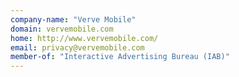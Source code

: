 ```yaml
---
company-name: "Verve Mobile"
domain: vervemobile.com
home: http://www.vervemobile.com/
email: privacy@vervemobile.com
member-of: "Interactive Advertising Bureau (IAB)"
---
```




